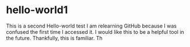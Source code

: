 # hello-world1
This is a second Hello-world test
I am relearning GitHub because I was confused the first time I accessed it. I would like this to be a helpful tool in the future. Thankfully, this is familiar. Th
